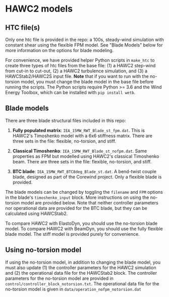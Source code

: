 # HAWC2 models

## HTC file(s)

Only one htc file is provided in the repo: a 100s, steady-wind
simulation with constant shear using the flexible FPM model.
See "Blade Models" below for more information on the options
for blade modeling.

For convenience, we have provided helper Python scripts in `make_htc`
to create three types of htc files from the base file: (1) a HAWC2 step-wind
from cut-in to cut-out, (2) a HAWC2 turbulence simulation, and (3) a 
HAWCStab2/HAWC2S input file. **Note** that if you want to run with the
no-torsion model, you must change the blade model in the base file before
running the scripts. The Python scripts require Python >= 3.6
and the Wind Energy Toolbox, which can be installed with `pip install wetb`.


## Blade models

There are three blade structural files included in this repo:  
 1. **Fully populated matrix**: `IEA_15MW_RWT_Blade_st_fpm.dat`.
    This is HAWC2's Timoshenko model with a 6x6 stiffness matrix. 
    There are three sets in the file: flexible, no-torsion, and stiff.

 2. **Classical Timoshenko**: `IEA_15MW_RWT_Blade_st_nofpm.dat`.
    Same properties as FPM but modelled using HAWC2's classical Timoshenko beam.
    There are three sets in the file: flexible, no-torsion, and stiff.

 3. **BTC blade**: `IEA_15MW_RWT_BTC8deg_Blade_st.dat`.
    A bend-twist couple blade, designed as part of the Corewind project.
    Only a flexible blade is provided.


The blade models can be changed by toggling the `filename` and `FPM`
options in the blade's `timoshenko_input` block. More instructions
on using the no-torsion model are provided below. Note that neither
controller parameters nor operational data are provided for the BTC
blade, but they can be calculated using HAWCStab2.

To compare HAWC2 with ElastoDyn, you should use the no-torsion
blade model. To compare HAWC2 with BeamDyn, you should use the fully
flexible blade model. The stiff model is provided purely for convenience.

## Using no-torsion model

If using the no-torsion model, in addition to changing the blade
model, you must also update (1) the controller parameters for the HAWC2
simulation and (2) the operational data file for the HAWCStab2 block.
The controller parameters for the no-torsion model are provided in
`control/controller_block_notorsion.txt`. The operational data file
for the no-torsion model is given in `data/operation_nofpm_notorsion.dat`
